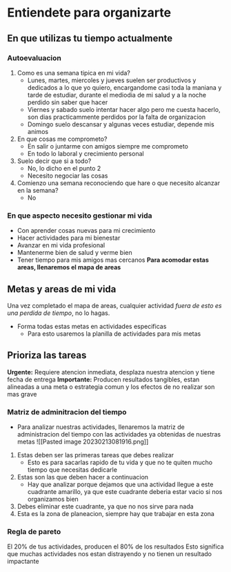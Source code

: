 # Entiendete para organizarte
## En que utilizas tu tiempo actualmente
### Autoevaluacion
1. Como es una semana tipica en mi vida?
	- Lunes, martes, miercoles y jueves suelen ser productivos y dedicados a lo que yo quiero, encargandome casi toda la maniana y tarde de estudiar, durante el mediodia de mi salud y a la noche perdido sin saber que hacer
	- Viernes y sabado suelo intentar hacer algo pero me cuesta hacerlo, son dias practicammente perdidos por la falta de organizacion
	- Domingo suelo descansar y algunas veces estudiar, depende mis animos
2. En que cosas me comprometo?
	- En salir o juntarme con amigos siempre me comprometo
	- En todo lo laboral y crecimiento personal
3. Suelo decir que si a todo?
	- No, lo dicho en el punto 2
	- Necesito negociar las cosas
4. Comienzo una semana reconociendo que hare o que necesito alcanzar en la semana?
	- No
### En que aspecto necesito gestionar mi vida
- Con aprender cosas nuevas para mi crecimiento
- Hacer actividades para mi bienestar
- Avanzar en mi vida profesional
- Mantenerme bien de salud y verme bien
- Tener tiempo para mis amigos mas cercanos
**Para acomodar estas areas, llenaremos el mapa de areas**
## Metas y areas de mi vida
Una vez completado el mapa de areas, cualquier actividad *fuera de esto es una perdida de tiempo*, no lo hagas.
- Forma todas estas metas en actividades especificas
	- Para esto usaremos la planilla de actividades para mis metas
## Prioriza las tareas
**Urgente:** Requiere atencion inmediata, desplaza nuestra atencion y tiene fecha de entrega
**Importante:** Producen resultados tangibles, estan alineadas a una meta o estrategia comun y los efectos de no realizar son mas grave
### Matriz de adminitracion del tiempo
- Para analizar nuestras actividades, llenaremos la matriz de administracion del tiempo con las actividades ya obtenidas de nuestras metas
![[Pasted image 20230213081916.png]]
1. Estas deben ser las primeras tareas que debes realizar
	- Esto es para sacarlas rapido de tu vida y que no te quiten mucho tiempo que necesitas dedicarle 
2. Estas son las que deben hacer a continuacion
	- Hay que analizar porque dejamos que una actividad llegue a este cuadrante amarillo, ya que este cuadrante deberia estar vacio si nos organizamos bien
3. Debes eliminar este cuadrante, ya que no nos sirve para nada
4. Esta es la zona de planeacion, siempre hay que trabajar en esta zona

### Regla de pareto
El 20% de tus actividades, producen el 80% de los resultados
Esto significa que muchas actividades nos estan distrayendo y no tienen un resultado impactante